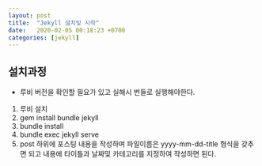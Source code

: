```yaml
---
layout: post
title:  "Jekyll 설치및 시작"
date:   2020-02-05 00:18:23 +0700
categories: [jekyll]
---
```


## 설치과정
* 루비 버전을 확인할 필요가 있고 실해시 번들로 실행해야한다.
1. 루비 설치
2. gem install bundle jekyll
3. bundle install
4. bundle exec jekyll serve
5. post 하위에 포스팅 내용을 작성하며 파일이름은 yyyy-mm-dd-title 형식을 갖추면 되고 내용에 타이틀과 날짜및 카테고리를 지정하여 작성하면 된다.